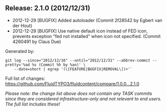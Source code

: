 ## Release: 2.1.0 (2012/12/31)

* 2012-12-29 [BUGFIX] Added autoloader (Commit 2f28542 by Egbert van der Hout)
* 2012-12-29 [BUGFIX] Use native default icon instead of FED icon, prevents exception "fed not installed" when icon not specified. (Commit 4260491 by Claus Due)

Generated by:

```
git log --since="2012/12/16" --until="2012/12/31" --abbrev-commit --pretty='%ad %s (Commit %h by %an)' \
    --date=short | egrep '(\[FEATURE|BUGFIX|REMOVAL\])+'`
```

Full list of changes: https://github.com/FluidTYPO3/fluidcontent/compare/1.0.0...2.1.0

*Please note: the change list above does not contain any TASK commits since they are considered 
infrastructure-only and not relevant to end users. The full list includes these!*

